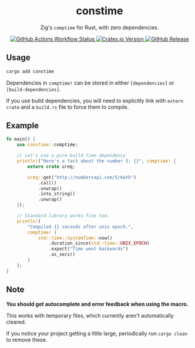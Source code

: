 <h1 align="center"> constime </h1>

<p align="center">
	Zig's <code>comptime</code> for Rust, with zero dependencies.
</p>

<div align="center">
	<a href="https://github.com/DvvCz/constime/actions">
		<img alt="GitHub Actions Workflow Status" src="https://img.shields.io/github/actions/workflow/status/DvvCz/constime/ci.yml?label=build">
	</a>
	<a href="https://crates.io/crates/constime">
		<img alt="Crates.io Version" src="https://img.shields.io/crates/v/constime">
	</a>
	<a href="https://github.com/DvvCz/constime/releases/latest">
		<img alt="GitHub Release" src="https://img.shields.io/github/v/release/DvvCz/constime">
	</a>
</div>

## Usage

```bash
cargo add constime
```

Dependencies in `comptime!` can be stored in either `[dependencies]` or `[build-dependencies]`.

If you use build dependencies, you will need to explicitly link with `extern crate` and a `build.rs` file to force them to compile.

## Example

```rust
fn main() {
	use constime::comptime;

	// Let's use a pure-build time dependency
	println!("Here's a fact about the number 5: {}", comptime! {
		extern crate ureq;

		ureq::get("http://numbersapi.com/5/math")
			.call()
			.unwrap()
			.into_string()
			.unwrap()
	});

	// Standard library works fine too.
	println!(
		"Compiled {} seconds after unix epoch.",
		comptime! {
			std::time::SystemTime::now()
				.duration_since(std::time::UNIX_EPOCH)
				.expect("Time went backwards")
				.as_secs()
		}
	);
}
```

## Note

**You should get autocomplete and error feedback when using the macro.**

This works with temporary files, which currently aren't automatically cleared.

If you notice your project getting a little large, periodically run `cargo clean` to remove these.